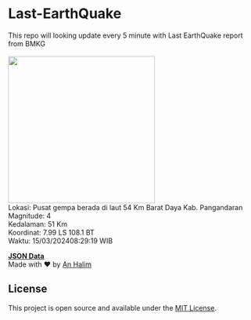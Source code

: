 # Last-EarthQuake
This repo will looking update every 5 minute with Last EarthQuake report from BMKG
<br>
<br>
<img src="https://static.bmkg.go.id/20240315082919.mmi.jpg" width="300"/>
<br>
Lokasi: Pusat gempa berada di laut 54 Km Barat Daya Kab. Pangandaran <br>
Magnitude: 4 <br>
Kedalaman: 51 Km <br>
Koordinat: 7.99 LS 108.1 BT <br>
Waktu: 15/03/202408:29:19 WIB <br>

<a href="./data/data.json">**JSON Data**</a>
<br>
Made with ❤️ by <a href="https://github.com/an-halim">An Halim</a>
## License

This project is open source and available under the [MIT License](LICENSE).
